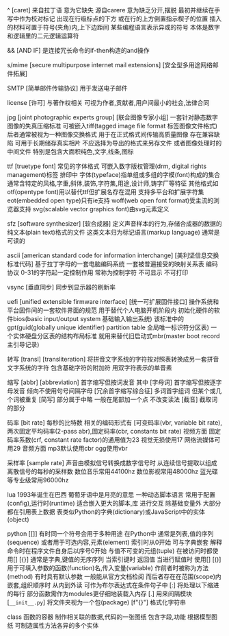 ^ [caret]
  来自拉丁语 意为它缺失 源自carere 意为缺乏分开,摆脱
  最初并继续在手写中作为校对标记 出现在行级标点的下方 或在行的上方倒置指示楔子的位置 插入的材料可置于符号(夹角)内,上下边距间
  某些编程语言表示异或的符号 本体是数字和逻辑里的二元逻辑运算符

&& [AND IF]
  是连接冗长命令的if-then构造的and操作

s/mime [secure multipurpose internet mail extensions] [安全型多用途网络邮件拓展]

SMTP [简单邮件传输协议]
  用于发送电子邮件

license [许可]
  与著作权相关
  可视为作者,贡献者,用户间最小的社会,法律合同

jpg [joint photographic experts group] [联合图像专家小组]
  一套针对静态数字图像的失真压缩标准
  可被嵌入tiff(tagged image file format 标签图像文件格式) 后者通常被视为一种图像交换格式 用于在正式格式间传输高质量图像 存在兼容缺陷
  可用于长期储存真实相片 不应选择为导出的格式来另存文件 或者图像处理时的中间文件 特别是包含大面积纯色,文字,线条,图标

ttf [truetype font]
  常见的字体格式
  可嵌入数字版权管理(drm, digital rights management)标签
  排印中 字体(typeface)指单组或多组的字模(font)构成的集合 通常含特定的风格,字重,斜体,装饰,字符集,用途,设计师,铸字厂等特征
  其他格式如 otf(opentype font)用以替代ttf但扩展名存在混用 支持多平台和扩展字符集 eot(embedded open type)只有ie支持 woff(web open font format)受主流的浏览器支持 svg(scalable vector graphics font)由svg元素定义

sfz [software synthesizer] [软合成器]
  定义声音样本的行为,存储合成器的数据的纯文本(plain text)格式的文件
  这类文本归为标记语言(markup language) 通常是可读的

ascii [american standard code for information interchange] [美利坚信息交换标准代码]
  基于拉丁字母的一套电脑编码系统
  一套被普遍接受的映射关系表 编码协议
  0-31的字符起一定控制作用 常称为控制字符 不可显示 不可打印

vsync [垂直同步]
  同步到显示器的刷新率

uefi [unified extensible firmware interface] [统一可扩展固件接口]
  操作系统和平台固件间的一套软件界面的规范
  用于替代个人电脑开机阶段内 初始化硬件的软件bios(basic input/output system 基础输入输出系统)
  该标准中的gpt(guid(globally unique identifier) partition table 全局唯一标识符分区表) 一个实体硬盘分区表的结构布局标准 就用来替代旧启动式mbr(master boot record 主引导记录)

转写 [transl] [transliteration]
  将拼音文字系统的字符按对照表转换成另一套拼音文字系统的字符
  包含基础字符的附加符 用双字符表示的单音素

缩写 [abbr] [abbreviation]
  首字缩写但按词发音
  其中 [字母词] 首字缩写但按逐字母发音 倾向不使用句号间隔字母 [冗余首字缩写综合征] 多词首字组词 但某个或几个词被重复 [简写] 部分属于中略 一般在尾部加一个点 不改变读法 [截音] 截取词的部分

码率 [bit rate]
  每秒的比特数 相关的编码形式有 [可变码率(vbr, variable bit rate),两次固定平均码率(2-pass abr),固定码率(cbr, constants bit rate)
  视频方面 固定码率系数(crf, constant rate factor)的通用值为23 视觉无损使用17 网络流媒体可用29
  音频方面 mp3默认使用cbr ogg使用vbr

采样率 [sample rate]
  声音由模拟信号转换成数字信号时 从连续信号提取以组成离散信号的每秒的采样数
  数位音乐常用44100hz 数位影视常用48000hz 蓝光碟等专业级常用96000hz

lua
  1993年诞生在巴西 葡萄牙语中是月亮的意思
  一种动态脚本语言 常用于配置(config),运行时(runtime) 适合嵌入更大的脚本,库 进行交互
  除基础变量外 大部分都在引用表上数据
  表类似Python的字典(dictionary)或JavaScript中的实体(object) 

python
  [[]]
    有时同一个符号会用于多种用途
    在Python中 通常是列表,值的序列(sequence) 或者用于可选内容,元素(element)
    索引时从0开始 可与字典嵌套
    解释命令时在程序文件自身后以序号0开始
    与值不可变的元组(tuple) 在被访问时都使用\[\]
  [{}]
    通常是字典,键值的无序序列 当索引键时 返回值 当进行赋值时 使用\[\]
  [()]
    用于可填入参数的函数(function)名,传入变量(variable) 作前者时被称为方法(method) 有时具有默认参数 一般能从官方文档检阅 而后者存在在范围(scope)内
    嵌套,组织顺序时 从内到外读
    可作为布尔表达式在条件句子中
  [:] 将处理以下缩进的每行
    部分函数需作为modules更仔细地装载入内存
  [\.] 用来间隔模块
  [`__init__.py`] 将文件夹视为一个包(package)
  [f"{}"] 格式化字符串

class
  函数的容器
  制作相关联的数据,代码的一张图纸 包含字段,功能
  根据模型图纸 可制造属性方法各异的多个实体
